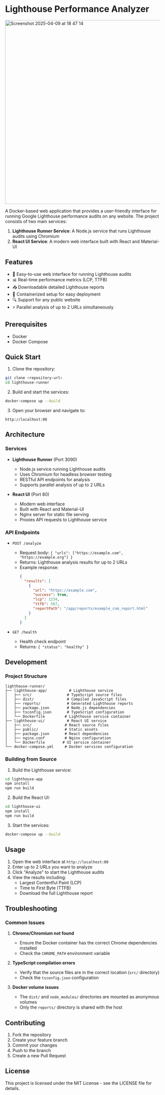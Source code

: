 # Lighthouse Performance Analyzer


<img width="596" alt="Screenshot 2025-04-09 at 18 47 14" src="https://github.com/user-attachments/assets/ac5a58a9-6f23-473a-aee5-6ccb4f9eb4f1" />



A Docker-based web application that provides a user-friendly interface for running Google Lighthouse performance audits on any website. The project consists of two main services:

1. **Lighthouse Runner Service**: A Node.js service that runs Lighthouse audits using Chromium
2. **React UI Service**: A modern web interface built with React and Material-UI

## Features

- 🚀 Easy-to-use web interface for running Lighthouse audits
- 📊 Real-time performance metrics (LCP, TTFB)
- 📥 Downloadable detailed Lighthouse reports
- 🔄 Containerized setup for easy deployment
- 🔍 Support for any public website
- ⚡ Parallel analysis of up to 2 URLs simultaneously

## Prerequisites

- Docker
- Docker Compose

## Quick Start

1. Clone the repository:
```bash
git clone <repository-url>
cd lighthouse-runner
```

2. Build and start the services:
```bash
docker-compose up --build
```

3. Open your browser and navigate to:
```
http://localhost:80
```

## Architecture

### Services

- **Lighthouse Runner** (Port 3090)
  - Node.js service running Lighthouse audits
  - Uses Chromium for headless browser testing
  - RESTful API endpoints for analysis
  - Supports parallel analysis of up to 2 URLs

- **React UI** (Port 80)
  - Modern web interface
  - Built with React and Material-UI
  - Nginx server for static file serving
  - Proxies API requests to Lighthouse service

### API Endpoints

- `POST /analyze`
  - Request body: `{ "urls": ["https://example.com", "https://example.org"] }`
  - Returns: Lighthouse analysis results for up to 2 URLs
  - Example response:
    ```json
    {
      "results": [
        {
          "url": "https://example.com",
          "success": true,
          "lcp": 1234,
          "ttfb": 567,
          "reportPath": "/app/reports/example_com_report.html"
        }
      ]
    }
    ```

- `GET /health`
  - Health check endpoint
  - Returns: `{ "status": "healthy" }`

## Development

### Project Structure

```
lighthouse-runner/
├── lighthouse-app/          # Lighthouse service
│   ├── src/                # TypeScript source files
│   ├── dist/               # Compiled JavaScript files
│   ├── reports/            # Generated Lighthouse reports
│   ├── package.json        # Node.js dependencies
│   ├── tsconfig.json       # TypeScript configuration
│   └── Dockerfile         # Lighthouse service container
├── lighthouse-ui/          # React UI service
│   ├── src/               # React source files
│   ├── public/            # Static assets
│   ├── package.json       # React dependencies
│   ├── nginx.conf         # Nginx configuration
│   └── Dockerfile        # UI service container
└── docker-compose.yml     # Docker services configuration
```

### Building from Source

1. Build the Lighthouse service:
```bash
cd lighthouse-app
npm install
npm run build
```

2. Build the React UI:
```bash
cd lighthouse-ui
npm install
npm run build
```

3. Start the services:
```bash
docker-compose up --build
```

## Usage

1. Open the web interface at `http://localhost:80`
2. Enter up to 2 URLs you want to analyze
3. Click "Analyze" to start the Lighthouse audits
4. View the results including:
   - Largest Contentful Paint (LCP)
   - Time to First Byte (TTFB)
   - Download the full Lighthouse report

## Troubleshooting

### Common Issues

1. **Chrome/Chromium not found**
   - Ensure the Docker container has the correct Chrome dependencies installed
   - Check the `CHROME_PATH` environment variable

2. **TypeScript compilation errors**
   - Verify that the source files are in the correct location (`src/` directory)
   - Check the `tsconfig.json` configuration

3. **Docker volume issues**
   - The `dist/` and `node_modules/` directories are mounted as anonymous volumes
   - Only the `reports/` directory is shared with the host

## Contributing

1. Fork the repository
2. Create your feature branch
3. Commit your changes
4. Push to the branch
5. Create a new Pull Request

## License

This project is licensed under the MIT License - see the LICENSE file for details.
